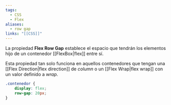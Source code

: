 ```yaml
---
tags:
  - CSS
  - Flex
aliases:
  - row gap
links: "[[CSS]]"
---
```

La propiedad **Flex Row Gap** establece el espacio que tendrán los elementos hijo de un contenedor [[FlexBox|flex]] entre sí.

Esta propiedad tan solo funciona en aquellos contenedores que tengan una [[Flex Direction|flex direction]] de *column* o un [[Flex Wrap|flex wrap]] con un valor definido a *wrap*.

```css
.contenedor {
	display: flex;
	row-gap: 20px;
}
```